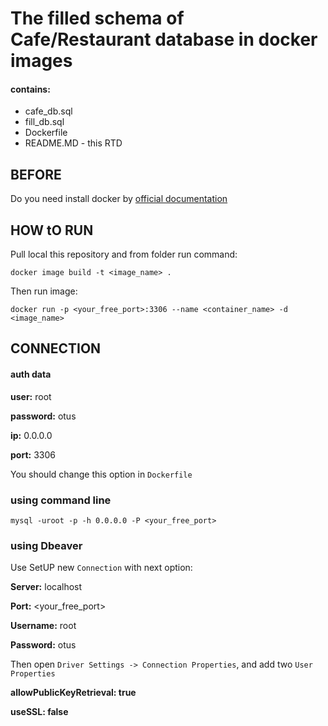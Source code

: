 # The filled schema of Cafe/Restaurant database in docker images

#### contains:

* cafe_db.sql
* fill_db.sql
* Dockerfile
* README.MD - this RTD

## BEFORE

Do you need install docker by [official documentation](https://docs.docker.com/install/linux/docker-ce/ubuntu/)


## HOW tO RUN

Pull local this repository and from folder run command:

```
docker image build -t <image_name> .
```

Then run image:

```
docker run -p <your_free_port>:3306 --name <container_name> -d <image_name>
```

## CONNECTION

#### auth data


**user:** root

**password:** otus

**ip:** 0.0.0.0

**port:** 3306


You should change this option in `Dockerfile`


### using command line

```
mysql -uroot -p -h 0.0.0.0 -P <your_free_port>
```

### using Dbeaver

Use SetUP new `Connection` with next option:


**Server:** localhost

**Port:** <your_free_port>

**Username:** root

**Password:** otus


Then open `Driver Settings -> Connection Properties`, and add two `User Properties`


**allowPublicKeyRetrieval: true**

**useSSL: false**